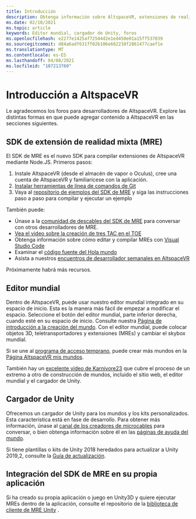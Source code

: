 ```yaml
---
title: Introducción
description: Obtenga información sobre AltspaceVR, extensiones de realidad mixta, el editor mundial y cómo obtener ayuda durante el desarrollo.
ms.date: 02/10/2021
ms.topic: article
keywords: Editor mundial, cargador de Unity, foros
ms.openlocfilehash: e2277e1425af72544d2e1ed450e01a15ff537039
ms.sourcegitcommit: d84a6adf631ff02b106e682238f2861477caef1e
ms.translationtype: MT
ms.contentlocale: es-ES
ms.lasthandoff: 04/08/2021
ms.locfileid: "107213760"
---
```

# <a name="getting-started-with-altspacevr"></a>Introducción a AltspaceVR

Le agradecemos los foros para desarrolladores de AltspaceVR. Explore las distintas formas en que puede agregar contenido a AltspaceVR en las secciones siguientes.

## <a name="mixed-reality-extension-mre-sdk"></a>SDK de extensión de realidad mixta (MRE)

El SDK de MRE es el nuevo SDK para compilar extensiones de AltspaceVR mediante Node.JS. Primeros pasos:

1. Instale AltspaceVR (desde el almacén de vapor o Oculus), cree una cuenta de AltspaceVR y familiarícese con la aplicación.
2. [Instalar herramientas de línea de comandos de Git](https://git-scm.com/book/en/v2/Getting-Started-Installing-Git)
3. Vaya al [repositorio de ejemplos del SDK de MRE](https://github.com/Microsoft/mixed-reality-extension-sdk-samples) y siga las instrucciones paso a paso para compilar y ejecutar un ejemplo

También puede:

* Únase a la [comunidad de descables del SDK de MRE](https://discord.com/invite/xyBcQec) para conversar con otros desarrolladores de MRE.
* [Vea el vídeo sobre la creación de tres TAC en el TOE](https://www.youtube.com/watch?v=DQHrdK9JSXI&ab_channel=AltspaceVR)
* Obtenga información sobre cómo editar y compilar MREs con [Visual Studio Code](https://github.com/Microsoft/mixed-reality-extension-sdk#using-visual-studio-code)
* Examinar el [código fuente del Hola mundo](https://github.com/Microsoft/mixed-reality-extension-sdk-samples/tree/master/samples/hello-world)
* Asista a nuestros [encuentros de desarrollador semanales en AltspaceVR](https://account.altvr.com/channels/sdk)

Próximamente habrá más recursos.

## <a name="world-editor"></a>Editor mundial

Dentro de AltspaceVR, puede usar nuestro editor mundial integrado en su espacio de inicio. Esta es la manera más fácil de empezar a modificar el espacio. Seleccione el botón del editor mundial, parte inferior derecha, cuando esté en su espacio de inicio. Consulte nuestra [Página de introducción a la creación del mundo](../world-building/world-building-getting-started.md). Con el editor mundial, puede colocar objetos 3D, teletransportadores y extensiones (MREs) y cambiar el skybox mundial.

Si se une al [programa de acceso temprano](../world-building/early-access.md), puede crear más mundos en la [Página AltspaceVR mis mundos](https://account.altvr.com/users/sign_in).

También hay un [excelente vídeo de Karnivore23](https://www.youtube.com/watch?v=G8xgR3cDMjk&ab_channel=MarkGill) que cubre el proceso de un extremo a otro de construcción de mundos, incluido el sitio web, el editor mundial y el cargador de Unity.

## <a name="unity-uploader"></a>Cargador de Unity

Ofrecemos un cargador de Unity para los mundos y los kits personalizados. Esta característica está en fase de desarrollo. Para obtener más información, únase al [canal de los creadores de microcables](https://discord.com/invite/Kp59Frb) para conversar, o bien obtenga información sobre él en las [páginas de ayuda del mundo](../world-building/getting-help.md).

Si tiene plantillas o kits de Unity 2018 heredados para actualizar a Unity 2019,2, consulte la [Guía de actualización](https://developer.altvr.com/upgrade-2019-2/).

## <a name="integrating-the-mre-sdk-into-your-own-app"></a>Integración del SDK de MRE en su propia aplicación

Si ha creado su propia aplicación o juego en Unity3D y quiere ejecutar MREs dentro de la aplicación, consulte el repositorio de la [biblioteca de cliente de MRE Unity](https://github.com/Microsoft/mixed-reality-extension-unity) .
